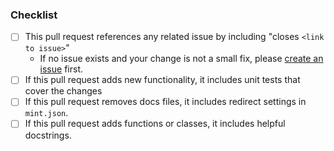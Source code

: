 <!-- 
Thanks for opening a pull request to Prefect! 
If this is your first contribution, please make sure to review our contribution guidelines: https://docs.syntask.khulnasoft.com/latest/contributing/overview/
-->

<!-- Include an overview of the proposed changes here -->

### Checklist
<!-- These boxes may be checked after opening the pull request. -->

- [ ] This pull request references any related issue by including "closes `<link to issue>`"
  - If no issue exists and your change is not a small fix, please [create an issue](https://github.com/synopkg/synopkg/issues/new/choose) first.
- [ ] If this pull request adds new functionality, it includes unit tests that cover the changes
- [ ] If this pull request removes docs files, it includes redirect settings in `mint.json`.
- [ ] If this pull request adds functions or classes, it includes helpful docstrings.
